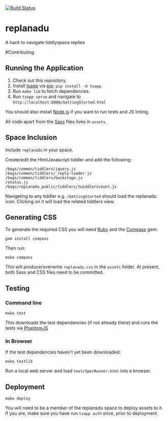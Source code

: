 [![Build Status](https://travis-ci.org/TiddlySpace/replanadu.png)](https://travis-ci.org/TiddlySpace/replanadu)

replanadu
=========

A hack to navigate tiddlyspace replies

#Contributing

## Running the Application

1. Check out this repository.
2. Install [tsapp](http://tsapp.tiddlyspace.com/) via [pip](http://www.pip-installer.org/en/latest/): `pip install -U tsapp`.
3. Run `make lib` to fetch dependencies.
4. Run `tsapp serve` and navigate to `http://localhost:8080/GettingStarted.html`

You should also install [Node.js](http://nodejs.org/) if you want to run tests and JS linting.

All code apart from the [Sass](http://sass-lang.com/) files lives in `assets`.

## Space Inclusion

Include `replanadu` in your space.

Create/edit the HtmlJavascript tiddler and add the following:

    /bags/common/tiddlers/jquery.js
    /bags/common/tiddlers/_reply-loader.js
    /bags/common/tiddlers/backstage.js
    /status.js
    /bags/replanadu_public/tiddlers/twiddlerscount.js

Navigating to any tiddler e.g. `/GettingStarted` should load the replanadu icon.
Clicking on it will load the related tiddlers view.

## Generating CSS

To generate the required CSS you will need [Ruby](http://ruby-lang.org/) and the [Compass](http://compass-style.org/) gem:

    gem install compass

Then run:

    make compass

This will produce/overwrite `replanadu.css` in the `assets` folder.  At present, both Sass and CSS files need to be committed.

## Testing

### Command line

    make test

This downloads the test dependencies (if not already there) and runs the tests via [PhantomJS](http://phantomjs.org/)

### In Browser

If the test dependencies haven't yet been downloaded:

    make testlib

Run a local web server and load `test/SpecRunner.html` into a browser.

## Deployment

    make deploy

You will need to be a member of the replanadu space to deploy assets to it.
If you are, make sure you have run `tsapp auth` once, prior to deployment.